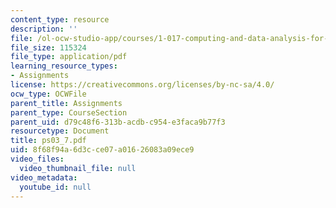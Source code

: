 ```yaml
---
content_type: resource
description: ''
file: /ol-ocw-studio-app/courses/1-017-computing-and-data-analysis-for-environmental-applications-fall-2003/8f68f94a6d3cce07a01626083a09ece9_ps03_7.pdf
file_size: 115324
file_type: application/pdf
learning_resource_types:
- Assignments
license: https://creativecommons.org/licenses/by-nc-sa/4.0/
ocw_type: OCWFile
parent_title: Assignments
parent_type: CourseSection
parent_uid: d79c48f6-313b-acdb-c954-e3faca9b77f3
resourcetype: Document
title: ps03_7.pdf
uid: 8f68f94a-6d3c-ce07-a016-26083a09ece9
video_files:
  video_thumbnail_file: null
video_metadata:
  youtube_id: null
---
```

